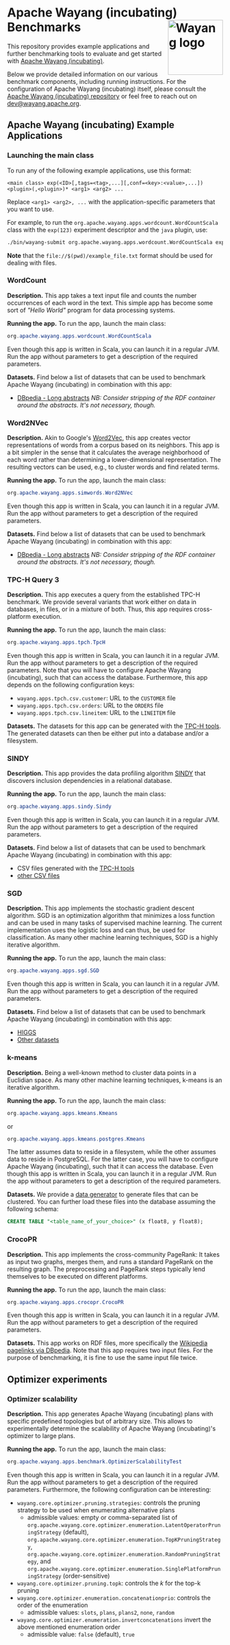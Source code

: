 <!---
Licensed to the Apache Software Foundation (ASF) under one
or more contributor license agreements.  See the NOTICE file
distributed with this work for additional information
regarding copyright ownership.  The ASF licenses this file
to you under the Apache License, Version 2.0 (the
"License"); you may not use this file except in compliance
with the License.  You may obtain a copy of the License at

  http://www.apache.org/licenses/LICENSE-2.0

Unless required by applicable law or agreed to in writing,
software distributed under the License is distributed on an
"AS IS" BASIS, WITHOUT WARRANTIES OR CONDITIONS OF ANY
KIND, either express or implied.  See the License for the
specific language governing permissions and limitations
under the License.
--->

# Apache Wayang (incubating) Benchmarks <img align="right" width="128px" src="https://wayang.apache.org/assets/img/logo/logo_400x160.png" alt="Wayang logo">

This repository provides example applications and further benchmarking tools to evaluate and get started with [Apache Wayang (incubating)](https://wayang.apache.org).

Below we provide detailed information on our various benchmark components, including running instructions. For the configuration of Apache Wayang (incubating) itself, please consult the [Apache Wayang (incubating) repository](https://github.com/apache/incubator-wayang) or feel free to reach out on [dev@wayang.apache.org](mailto:dev@wayang.apache.org).


## Apache Wayang (incubating) Example Applications

### Launching the main class

To run any of the following example applications, use this format:

```shell
<main class> exp(<ID>[,tags=<tag>,...][,conf=<key>:<value>,...]) <plugin>(,<plugin>)* <arg1> <arg2> ...
```

Replace `<arg1> <arg2>, ...` with the application-specific parameters that you want to use.

For example, to run the `org.apache.wayang.apps.wordcount.WordCountScala` class with the `exp(123)` experiment descriptor and the `java` plugin, use:
```bash
./bin/wayang-submit org.apache.wayang.apps.wordcount.WordCountScala exp\(123\) java file://$(pwd)/README.md
```

**Note** that the `file://$(pwd)/example_file.txt` format should be used for dealing with files.

### WordCount

**Description.** This app takes a text input file and counts the number occurrences of each word in the text. This simple app has become some sort of _"Hello World"_ program for data processing systems.

**Running the app.** To run the app, launch the main class:
```java
org.apache.wayang.apps.wordcount.WordCountScala
```
Even though this app is written in Scala, you can launch it in a regular JVM. Run the app without parameters to get a description of the required parameters.

**Datasets.** Find below a list of datasets that can be used to benchmark Apache Wayang (incubating) in combination with this app:
* [DBpedia - Long abstracts](http://wiki.dbpedia.org/Downloads2015-10) _NB: Consider stripping of the RDF container around the abstracts. It's not necessary, though._

### Word2NVec

**Description.** Akin to Google's [Word2Vec](https://arxiv.org/abs/1301.3781), this app creates vector representations of words from a corpus based on its neighbors. This app is a bit simpler in the sense that it calculates the average neighborhood of each word rather than determining a lower-dimensional representation. The resulting vectors can be used, e.g., to cluster words and find related terms.

**Running the app.** To run the app, launch the main class:
```java
org.apache.wayang.apps.simwords.Word2NVec
```
Even though this app is written in Scala, you can launch it in a regular JVM. Run the app without parameters to get a description of the required parameters.

**Datasets.** Find below a list of datasets that can be used to benchmark Apache Wayang (incubating) in combination with this app:
* [DBpedia - Long abstracts](http://wiki.dbpedia.org/Downloads2015-10) _NB: Consider stripping of the RDF container around the abstracts. It's not necessary, though._

### TPC-H Query 3

**Description.** This app executes a query from the established TPC-H benchmark. We provide several variants that work either on data in databases, in files, or in a mixture of both. Thus, this app requires cross-platform execution.

**Running the app.** To run the app, launch the main class:
```java
org.apache.wayang.apps.tpch.TpcH
```
Even though this app is written in Scala, you can launch it in a regular JVM. Run the app without parameters to get a description of the required parameters. Note that you will have to configure Apache Wayang (incubating), such that can access the database. Furthermore, this app depends on the following configuration keys:
* `wayang.apps.tpch.csv.customer`: URL to the `CUSTOMER` file
* `wayang.apps.tpch.csv.orders`: URL to the `ORDERS` file
* `wayang.apps.tpch.csv.lineitem`: URL to the `LINEITEM` file

**Datasets.** The datasets for this app can be generated with the [TPC-H tools](https://www.tpc.org/tpch/). The generated datasets can then be either put into a database and/or a filesystem.

### SINDY

**Description.** This app provides the data profiling algorithm [SINDY](https://subs.emis.de/LNI/Proceedings/Proceedings241/article24.html) that discovers inclusion dependencies in a relational database.

**Running the app.** To run the app, launch the main class:
```java
org.apache.wayang.apps.sindy.Sindy
```
Even though this app is written in Scala, you can launch it in a regular JVM. Run the app without parameters to get a description of the required parameters.

**Datasets.** Find below a list of datasets that can be used to benchmark Apache Wayang (incubating) in combination with this app:
* CSV files generated with the [TPC-H tools](https://www.tpc.org/tpch/)
* [other CSV files](https://hpi.de/naumann/projects/repeatability/data-profiling/metanome-ind-algorithms.html)

### SGD

**Description.** This app implements the stochastic gradient descent algorithm. SGD is an optimization algorithm that minimizes a loss function and can be used in many tasks of supervised machine learning. The current implementation uses the logistic loss and can thus, be used for classification. As many other machine learning techniques, SGD is a highly iterative algorithm.

**Running the app.** To run the app, launch the main class:
```java
org.apache.wayang.apps.sgd.SGD
```
Even though this app is written in Scala, you can launch it in a regular JVM. Run the app without parameters to get a description of the required parameters.

**Datasets.** Find below a list of datasets that can be used to benchmark Apache Wayang (incubating) in combination with this app:
* [HIGGS](https://archive.ics.uci.edu/ml/datasets/HIGGS)
* [Other datasets](http://www.csie.ntu.edu.tw/~cjlin/libsvmtools/datasets/binary.html)

### k-means

**Description.** Being a well-known method to cluster data points in a Euclidian space. As many other machine learning techniques, k-means is an iterative algorithm.

**Running the app.** To run the app, launch the main class:
```java
org.apache.wayang.apps.kmeans.Kmeans
```
or
```java
org.apache.wayang.apps.kmeans.postgres.Kmeans
```
The latter assumes data to reside in a filesystem, while the other assumes data to reside in PostgreSQL. For the latter case, you will have to configure Apache Wayang (incubating), such that it can access the database.
Even though this app is written in Scala, you can launch it in a regular JVM. Run the app without parameters to get a description of the required parameters.

**Datasets.** We provide a [data generator](https://github.com/apache/incubator-wayang/blob/main/wayang-benchmark/code/test/resources/kmeans-datagenerator.py) to generate files that can be clustered. You can further load these files into the database assuming the following schema:
```sql
CREATE TABLE "<table_name_of_your_choice>" (x float8, y float8);
```

### CrocoPR

**Description.** This app implements the cross-community PageRank: It takes as input two graphs, merges them, and runs a standard PageRank on the resulting graph. The preprocessing and PageRank steps typically lend themselves to be executed on different platforms.

**Running the app.** To run the app, launch the main class:
```java
org.apache.wayang.apps.crocopr.CrocoPR
```
Even though this app is written in Scala, you can launch it in a regular JVM. Run the app without parameters to get a description of the required parameters.

**Datasets.** This app works on RDF files, more specifically the [Wikipedia pagelinks via DBpedia](http://wiki.dbpedia.org/Downloads2015-10). Note that this app requires two input files. For the purpose of benchmarking, it is fine to use the same input file twice.

## Optimizer experiments

### Optimizer scalability

**Description.** This app generates Apache Wayang (incubating) plans with specific predefined topologies but of arbitrary size. This allows to experimentally determine the scalability of Apache Wayang (incubating)'s optimizer to large plans.

**Running the app.** To run the app, launch the main class:
```java
org.apache.wayang.apps.benchmark.OptimizerScalabilityTest
```
Even though this app is written in Scala, you can launch it in a regular JVM. Run the app without parameters to get a description of the required parameters. Furthermore, the following configuration can be interesting:
- `wayang.core.optimizer.pruning.strategies`: controls the pruning strategy to be used when enumerating alternative plans
  - admissible values: empty or comma-separated list of `org.apache.wayang.core.optimizer.enumeration.LatentOperatorPruningStrategy` (default), `org.apache.wayang.core.optimizer.enumeration.TopKPruningStrategy`, `org.apache.wayang.core.optimizer.enumeration.RandomPruningStrategy`, and `org.apache.wayang.core.optimizer.enumeration.SinglePlatformPruningStrategy` (order-sensitive)
- `wayang.core.optimizer.pruning.topk`: controls the _k_ for the top-k pruning
- `wayang.core.optimizer.enumeration.concatenationprio`: controls the order of the enumeration
  - admissible values: `slots`, `plans`, `plans2`, `none`, `random`
- `wayang.core.optimizer.enumeration.invertconcatenations` invert the above mentioned enumeration order
  - admissible value: `false` (default), `true`

